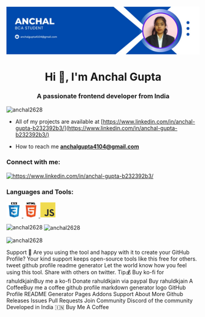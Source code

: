 ![logo](https://github.com/Anchal2628/Anchal2628/blob/main/Screenshot%20(17).png)
<h1 align="center">Hi 👋, I'm Anchal Gupta</h1>
<h3 align="center">A passionate frontend developer from India</h3>

<p align="left"> <img src="https://komarev.com/ghpvc/?username=anchal2628&label=Profile%20views&color=0e75b6&style=flat" alt="anchal2628" /> </p>

- All of my projects are available at [https://www.linkedin.com/in/anchal-gupta-b232392b3/](https://www.linkedin.com/in/anchal-gupta-b232392b3/)

- How to reach me **anchalgupta4104@gmail.com**

<h3 align="left">Connect with me:</h3>
<p align="left">
<a href="https://linkedin.com/in/https://www.linkedin.com/in/anchal-gupta-b232392b3/" target="blank"><img align="center" src="https://raw.githubusercontent.com/rahuldkjain/github-profile-readme-generator/master/src/images/icons/Social/linked-in-alt.svg" alt="https://www.linkedin.com/in/anchal-gupta-b232392b3/" height="30" width="40" /></a>
</p>

<h3 align="left">Languages and Tools:</h3>
<p align="left"> <a href="https://www.w3schools.com/css/" target="_blank" rel="noreferrer"> <img src="https://raw.githubusercontent.com/devicons/devicon/master/icons/css3/css3-original-wordmark.svg" alt="css3" width="40" height="40"/> </a> <a href="https://www.w3.org/html/" target="_blank" rel="noreferrer"> <img src="https://raw.githubusercontent.com/devicons/devicon/master/icons/html5/html5-original-wordmark.svg" alt="html5" width="40" height="40"/> </a> <a href="https://developer.mozilla.org/en-US/docs/Web/JavaScript" target="_blank" rel="noreferrer"> <img src="https://raw.githubusercontent.com/devicons/devicon/master/icons/javascript/javascript-original.svg" alt="javascript" width="40" height="40"/> </a> </p>

<p><img align="left" src="https://github-readme-stats.vercel.app/api/top-langs?username=anchal2628&show_icons=true&locale=en&layout=compact" alt="anchal2628" /></p>

<p>&nbsp;<img align="center" src="https://github-readme-stats.vercel.app/api?username=anchal2628&show_icons=true&locale=en" alt="anchal2628" /></p>

<p><img align="center" src="https://github-readme-streak-stats.herokuapp.com/?user=anchal2628&" alt="anchal2628" /></p>

Support 🙏
Are you using the tool and happy with it to create your GitHub Profile?
Your kind support keeps open-source tools like this free for others.
tweet github profile readme generator
Let the world know how you feel using this tool. Share with others on twitter.
Tip💰
Buy ko-fi for rahuldkjainBuy me a ko-fi
Donate rahuldkjain via paypal
Buy rahuldkjain A CoffeeBuy me a coffee
github profile markdown generator logo
GitHub Profile README Generator
Pages
Addons
Support
About
More
Github
Releases
Issues
Pull Requests
Join Community
Discord of the community
Developed in India 🇮🇳
Buy Me A Coffee
